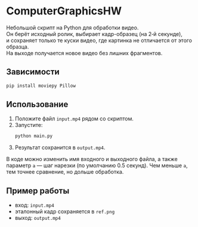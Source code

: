 # ComputerGraphicsHW

Небольшой скрипт на Python для обработки видео.  
Он берёт исходный ролик, выбирает кадр-образец (на 2‑й секунде),  
и сохраняет только те куски видео, где картинка не отличается от этого образца.  
На выходе получается новое видео без лишних фрагментов.

## Зависимости
```bash
pip install moviepy Pillow
```

## Использование
1. Положите файл `input.mp4` рядом со скриптом.
2. Запустите:
   ```bash
   python main.py
   ```
3. Результат сохранится в `output.mp4`.

В коде можно изменить имя входного и выходного файла, а также параметр `a` — шаг нарезки (по умолчанию 0.5 секунд). Чем меньше `a`, тем точнее сравнение, но дольше обработка.

## Пример работы
- вход: `input.mp4`
- эталонный кадр сохраняется в `ref.png`
- выход: `output.mp4`
